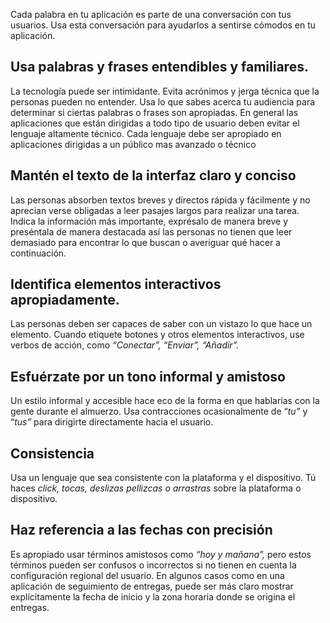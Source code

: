 Cada palabra en tu aplicación es parte de una conversación con tus usuarios. Usa esta conversación para ayudarlos a sentirse cómodos en tu aplicación.

## Usa palabras y frases entendibles y familiares.

La tecnología puede ser intimidante. Evita acrónimos y jerga técnica que la personas pueden no entender. Usa lo que sabes acerca tu audiencia para determinar si ciertas palabras o frases son apropiadas. En general las aplicaciones que están dirigidas a todo tipo de usuario deben evitar el lenguaje altamente técnico. Cada lenguaje debe ser apropiado en aplicaciones dirigidas a un público mas avanzado o técnico

## Mantén el texto de la interfaz claro y conciso

Las personas absorben textos breves y directos rápida y fácilmente y no aprecian verse obligadas a leer pasajes largos para realizar una tarea. Indica la información más importante, exprésalo de manera breve y preséntala de manera destacada así las personas no tienen que leer demasiado para encontrar lo que buscan o averiguar qué hacer a continuación.

## Identifica elementos interactivos apropiadamente.

Las personas deben ser capaces de saber con un vistazo lo que hace un elemento. Cuando etiquete botones y otros elementos interactivos, use verbos de acción, como _“Conectar”, “Enviar”, “Añadir”._

## Esfuérzate por un tono informal y amistoso

Un estilo informal y accesible hace eco de la forma en que hablarías con la gente durante el almuerzo. Usa contracciones ocasionalmente de “_tu”_ y “_tus”_ para dirigirte directamente hacia el usuario.

## Consistencia

Usa un lenguaje que sea consistente con la plataforma y el dispositivo. Tú haces _click, tocas, deslizas pellizcas o arrastras_ sobre la plataforma o dispositivo.

## Haz referencia a las fechas con precisión

Es apropiado usar términos amistosos como _“hoy y mañana”,_ pero estos términos pueden ser confusos o incorrectos si no tienen en cuenta la configuración regional del usuario. En algunos casos como en una aplicación de seguimiento de entregas, puede ser más claro mostrar explícitamente la fecha de inicio y la zona horaria donde se origina el entregas.